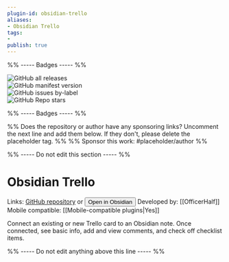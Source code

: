 ```yaml
---
plugin-id: obsidian-trello
aliases:
- Obsidian Trello
tags: 
- 
publish: true
---
```


%% ----- Badges ----- %%

![GitHub all releases](https://img.shields.io/github/downloads/OfficerHalf/obsidian-trello/total?color=573E7A&logo=github&style=for-the-badge)   
![GitHub manifest version](https://img.shields.io/github/manifest-json/v/OfficerHalf/obsidian-trello?color=573E7A&logo=github&style=for-the-badge)   
![GitHub issues by-label](https://img.shields.io/github/issues/OfficerHalf/obsidian-trello/help%20wanted?color=573E7A&logo=github&style=for-the-badge)   
![GitHub Repo stars](https://img.shields.io/github/stars/OfficerHalf/obsidian-trello?color=573E7A&logo=github&style=for-the-badge)

%% ----- Badges ----- %%

%% Does the repository or author have any sponsoring links? Uncomment the next line and add them below. If they don't, please delete the placeholder tag. %%
%% Sponsor this work: #placeholder/author %%

%% ----- Do not edit this section ----- %%

# Obsidian Trello

Links: [GitHub repository](https://github.com/OfficerHalf/obsidian-trello) or [<button id=HH>Open in Obsidian</button>](obsidian://goto-plugin?id=obsidian-trello)
Developed by: [[OfficerHalf]]
Mobile compatible: [[Mobile-compatible plugins|Yes]]

Connect an existing or new Trello card to an Obsidian note. Once connected, see basic info, add and view comments, and check off checklist items.

%% ----- Do not edit anything above this line ----- %% 

